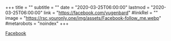 +++
title = ""
subtitle = ""
date = "2020-03-25T06:00:00"
lastmod = "2020-03-25T06:00:00"
link = "https://facebook.com/yugenbard"
#linkRel = ""
image = "https://rsc.youronly.one/img/assets/Facebook-follow_me.webp"
#metarobots = "noindex"
+++

<a href="https://facebook.com/yugenbard" rel="me noopener external nofollow" referrerpolicy="strict-origin-when-cross-origin">Facebook</a>
